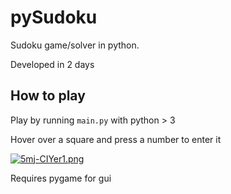 # pySudoku
Sudoku game/solver in python.

Developed in 2 days

## How to play
Play by running `main.py` with python > 3 

Hover over a square and press a number to enter it

[![5mj-CIYer1.png](https://i.postimg.cc/ZRLd7Dt1/5mj-CIYer1.png)](https://postimg.cc/62yqTcQ0)

Requires pygame for gui

